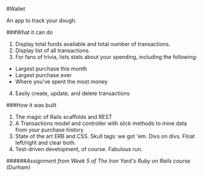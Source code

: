 #Wallet

An app to track your dough.

###What it can do

1. Display total funds available and total number of transactions.
2. Display list of all transactions.
3. For fans of trivia, lists stats about your spending, including the following:
  * Largest purchase this month
  * Largest purchase ever
  * Where you've spent the most money
4. Easily create, update, and delete transactions

###How it was built

1. The magic of Rails scaffolds and REST
2. A Transactions model and controller with slick methods to mine data from your purchase history
3. State of the art ERB and CSS. Skull tags: we got 'em. Divs on divs. Float left/right and clear both.
4. Test-driven development, of course. Fabulous run.


######*Assignment from Week 5 of The Iron Yard's Ruby on Rails course (Durham)*
